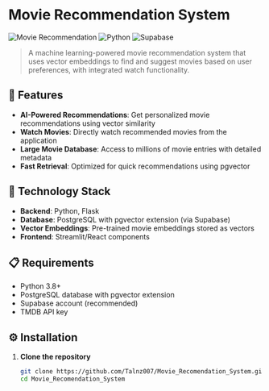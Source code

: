 # Movie Recommendation System

![Movie Recommendation](https://img.shields.io/badge/Movie-Recommendation-blue)
![Python](https://img.shields.io/badge/Python-3.8+-success)
![Supabase](https://img.shields.io/badge/Supabase-pgvector-orange)

> A machine learning-powered movie recommendation system that uses vector embeddings to find and suggest movies based on user preferences, with integrated watch functionality.

## 🌟 Features

- **AI-Powered Recommendations**: Get personalized movie recommendations using vector similarity
- **Watch Movies**: Directly watch recommended movies from the application
- **Large Movie Database**: Access to millions of movie entries with detailed metadata
- **Fast Retrieval**: Optimized for quick recommendations using pgvector

## 🚀 Technology Stack

- **Backend**: Python, Flask
- **Database**: PostgreSQL with pgvector extension (via Supabase)
- **Vector Embeddings**: Pre-trained movie embeddings stored as vectors
- **Frontend**: Streamlit/React components

## 📋 Requirements

- Python 3.8+
- PostgreSQL database with pgvector extension
- Supabase account (recommended)
- TMDB API key

## ⚙️ Installation

1. **Clone the repository**
   ```bash
   git clone https://github.com/Talnz007/Movie_Recomendation_System.git
   cd Movie_Recomendation_System
